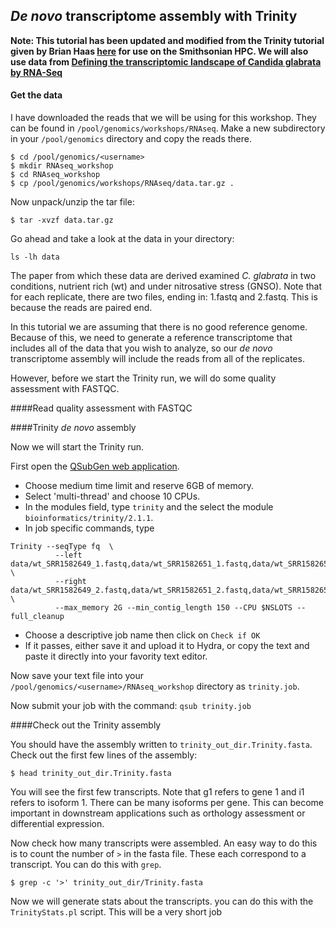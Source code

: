 ## _De novo_ transcriptome assembly with Trinity

**Note: This tutorial has been updated and modified from the Trinity tutorial given by Brian Haas [here](https://github.com/trinityrnaseq/KrumlovTrinityWorkshopJan2016/wiki/Home/e67c7a4ae4fe005866a56371ea29f15c79e8ccfb) for use on the Smithsonian HPC. We will also use data from [Defining the transcriptomic landscape of Candida glabrata by RNA-Seq](http://www.ncbi.nlm.nih.gov/pubmed/?term=25586221)**


#### Get the data

I have downloaded the reads that we will be using for this workshop. They can be found in ```/pool/genomics/workshops/RNAseq```. Make a new subdirectory in your ```/pool/genomics``` directory and copy the reads there.

```
$ cd /pool/genomics/<username>
$ mkdir RNAseq_workshop
$ cd RNAseq_workshop
$ cp /pool/genomics/workshops/RNAseq/data.tar.gz .
```

Now unpack/unzip the tar file:

```
$ tar -xvzf data.tar.gz
```

Go ahead and take a look at the data in your directory:

```
ls -lh data
```

The paper from which these data are derived examined *C. glabrata* in two conditions, nutrient rich (wt) and under nitrosative stress (GNSO). Note that for each replicate, there are two files, ending in: 1.fastq and 2.fastq. This is because the reads are paired end.

In this tutorial we are assuming that there is no good reference genome. Because of this, we need to generate a reference transcriptome that includes all of the data that you wish to analyze, so our _de novo_ transcriptome assembly will include the reads from all of the replicates.

However, before we start the Trinity run, we will do some quality assessment with FASTQC.

####Read quality assessment with FASTQC

<FASTQC>

####Trinity _de novo_ assembly

Now we will start the Trinity run.

First open the [QSubGen web application](https://hydra-3.si.edu/tools/QSubGen).

- Choose medium time limit and reserve 6GB of memory.
- Select 'multi-thread' and choose 10 CPUs.
- In the modules field, type ```trinity``` and the select the module ```bioinformatics/trinity/2.1.1```.
- In job specific commands, type 
```
Trinity --seqType fq  \
          --left data/wt_SRR1582649_1.fastq,data/wt_SRR1582651_1.fastq,data/wt_SRR1582650_1.fastq,data/GSNO_SRR1582648_1.fastq,data/GSNO_SRR1582646_1.fastq,data/GSNO_SRR1582647_1.fastq \
          --right data/wt_SRR1582649_2.fastq,data/wt_SRR1582651_2.fastq,data/wt_SRR1582650_2.fastq,data/GSNO_SRR1582648_2.fastq,data/GSNO_SRR1582646_2.fastq,data/GSNO_SRR1582647_2.fastq \
          --max_memory 2G --min_contig_length 150 --CPU $NSLOTS --full_cleanup
 ```
- Choose a descriptive job name then click on ```Check if OK```
- If it passes, either save it and upload it to Hydra, or copy the text and paste it directly into your favority text editor.

Now save your text file into your ```/pool/genomics/<username>/RNAseq_workshop``` directory as ```trinity.job```.

Now submit your job with the command: ```qsub trinity.job```

####Check out the Trinity assembly

You should have the assembly written to ```trinity_out_dir.Trinity.fasta```. Check out the first few lines of the assembly:
```
$ head trinity_out_dir.Trinity.fasta
```

You will see the first few transcripts. Note that g1 refers to gene 1 and i1 refers to isoform 1. There can be many isoforms per gene. This can become important in downstream applications such as orthology assessment or differential expression.

Now check how many transcripts were assembled. An easy way to do this is to count the number of ```>``` in the fasta file. These each correspond to a transcript. You can do this with ```grep```.
```
$ grep -c '>' trinity_out_dir/Trinity.fasta
``` 

Now we will generate stats about the transcripts. you can do this with the ```TrinityStats.pl``` script. This will be a very short job

